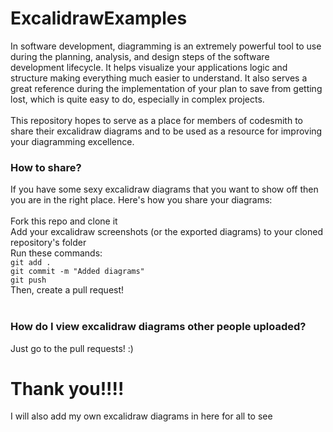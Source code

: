 # ExcalidrawExamples
In software development, diagramming is an extremely powerful tool to use during the planning, analysis, and design steps of the software development lifecycle. It helps visualize your applications logic and structure making everything much easier to understand. It also serves a great reference during the implementation of your plan to save from getting lost, which is quite easy to do, especially in complex projects.
<br><br>
This repository hopes to serve as a place for members of codesmith to share their excalidraw diagrams and to be used as a resource for improving your diagramming excellence.

### How to share?
If you have some sexy excalidraw diagrams that you want to show off then you are in the right place.
Here's how you share your diagrams:
<br><br>
Fork this repo and clone it
<br>
Add your excalidraw screenshots (or the exported diagrams) to your cloned repository's folder
<br>
Run these commands:
<br>
`git add .`<br>`git commit -m "Added diagrams"`<br>`git push`
<br>
Then, create a pull request!
<br><br>
### How do I view excalidraw diagrams other people uploaded?
Just go to the pull requests! :)

# Thank you!!!!
I will also add my own excalidraw diagrams in here for all to see

